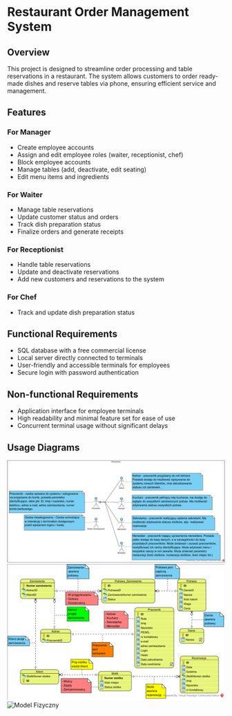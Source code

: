 # Restaurant Order Management System

## Overview

This project is designed to streamline order processing and table reservations in a restaurant. The system allows customers to order ready-made dishes and reserve tables via phone, ensuring efficient service and management.

## Features

### For Manager
- Create employee accounts
- Assign and edit employee roles (waiter, receptionist, chef)
- Block employee accounts
- Manage tables (add, deactivate, edit seating)
- Edit menu items and ingredients

### For Waiter
- Manage table reservations
- Update customer status and orders
- Track dish preparation status
- Finalize orders and generate receipts

### For Receptionist
- Handle table reservations
- Update and deactivate reservations
- Add new customers and reservations to the system

### For Chef
- Track and update dish preparation status

## Functional Requirements
- SQL database with a free commercial license
- Local server directly connected to terminals
- User-friendly and accessible terminals for employees
- Secure login with password authentication

## Non-functional Requirements
- Application interface for employee terminals
- High readability and minimal feature set for ease of use
- Concurrent terminal usage without significant delays

## Usage Diagrams

![Aktorzy](images/aktorze.png)
![Model Konceptualny](images/model_konceptualny.png)
![Model Fizyczny](images/modul_fizyczny.png)


